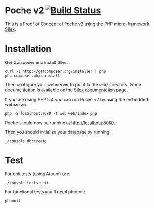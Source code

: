 # Poche v2 [![Build Status](https://travis-ci.org/inthepoche/poche.png?branch=v2-silex)](https://travis-ci.org/inthepoche/poche)

This is a Proof of Concept of Poche v2 using the PHP micro-framework [Silex](http://silex.sensiolabs.org).

# Installation

Get Composer and install Silex:

    curl -s http://getcomposer.org/installer | php
    php composer.phar install

Then configure your webserver to point to the `web/` directory. Some documentation is available on the [Silex documentation page](http://silex.sensiolabs.org/doc/web_servers.html).

If you are using PHP 5.4 you can run Poche v2 by using the embedded webserver:

    php -S localhost:8080 -t web web/index.php

Poche should now be running at [http://localhost:8080](http://localhost:8080).

Then you should initialize your database by running:

    ./console db:create

# Test

For unit tests (using Atoum) use:

    ./console tests:unit

For functional tests you'll need phpunit:

    phpunit

